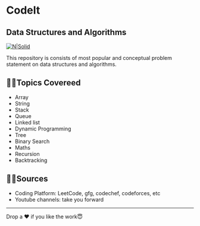 # CodeIt
## Data Structures and Algorithms

[![N|Solid](https://repository-images.githubusercontent.com/354254077/bce9404a-5a1c-491c-b778-ee99c018b00e)](https://nodesource.com/products/nsolid)

This repository is consists of most popular and conceptual problem statement on data structures and algorithms.

## 📌📌Topics Covereed
- Array
- String
- Stack
- Queue
- Linked list
- Dynamic Programming
- Tree
- Binary Search
- Maths
- Recursion
- Backtracking

## 🔑🔑Sources
- Coding Platform: LeetCode, gfg, codechef, codeforces, etc
- Youtube channels: take you forward

-----------------------------------------------------------------------
Drop a ♥️ if you like the work😇





